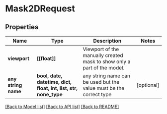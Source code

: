 # Mask2DRequest


## Properties
Name | Type | Description | Notes
------------ | ------------- | ------------- | -------------
**viewport** | **[[float]]** | Viewport of the manually created mask to show only a part of the model. | 
**any string name** | **bool, date, datetime, dict, float, int, list, str, none_type** | any string name can be used but the value must be the correct type | [optional]

[[Back to Model list]](../README.md#documentation-for-models) [[Back to API list]](../README.md#documentation-for-api-endpoints) [[Back to README]](../README.md)


